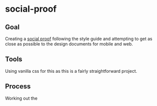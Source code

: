 # social-proof

## Goal

Creating a [social proof](https://en.wikipedia.org/wiki/Social_proof) following the style guide and attempting to get as close as possible to the design documents for mobile and web.

## Tools

Using vanilla css for this as this is a fairly straightforward project.

## Process

Working out the 